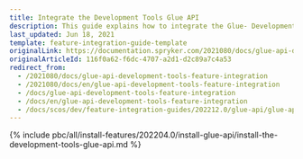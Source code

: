 ```yaml
---
title: Integrate the Development Tools Glue API
description: This guide explains how to integrate the Glue- Development Tools feature into a Spryker project.
last_updated: Jun 18, 2021
template: feature-integration-guide-template
originalLink: https://documentation.spryker.com/2021080/docs/glue-api-development-tools-feature-integration
originalArticleId: 116f0a62-f6dc-4707-a2d1-d2c89a7c4a53
redirect_from:
  - /2021080/docs/glue-api-development-tools-feature-integration
  - /2021080/docs/en/glue-api-development-tools-feature-integration
  - /docs/glue-api-development-tools-feature-integration
  - /docs/en/glue-api-development-tools-feature-integration
  - /docs/scos/dev/feature-integration-guides/202212.0/glue-api/glue-api-development-tools-feature-integration.html
---
```


{% include pbc/all/install-features/202204.0/install-glue-api/install-the-development-tools-glue-api.md %} <!-- To edit, see /_includes/pbc/all/install-features/202204.0/install-glue-api/install-the-development-tools-glue-api.md -->
